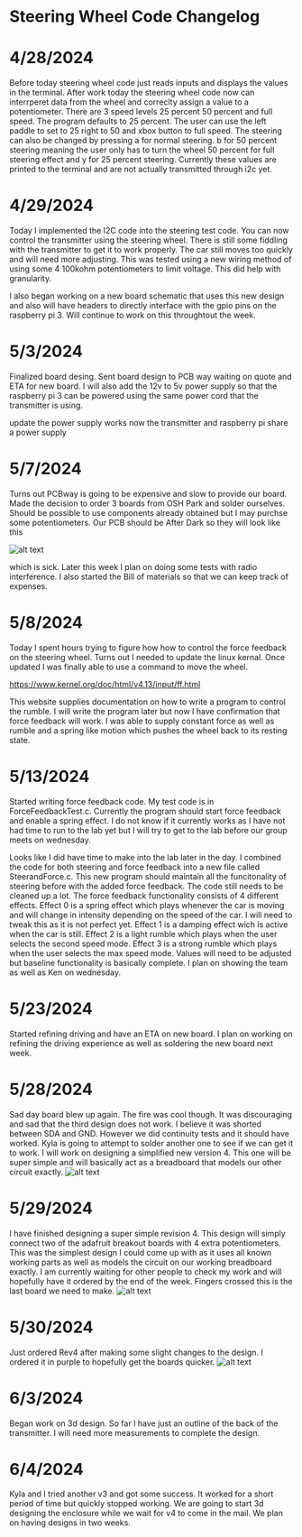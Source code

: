 # Steering Wheel Code Changelog

# 4/28/2024
 Before today steering wheel code just reads inputs and displays the values in the terminal. After work today the steering wheel code now can interrperet data from the wheel and correclty assign a value to a potentiometer. There are 3 speed levels 25 percent 50 percent and full speed. The program defaults to 25 percent. The user can use the left paddle to set to 25 right to 50 and xbox button to full speed. The steering can also be changed by pressing a for normal steering. b for 50 percent steering meaning the user only has to turn the wheel 50 percent for full steering effect and y for 25 percent steering. Currently these values are printed to the terminal and are not actually transmitted through i2c yet.

 # 4/29/2024
 Today I implemented the I2C code into the steering test code. You can now control the transmitter using the steering wheel. There is still some fiddling with the transmitter to get it to work properly. The car still moves too quickly and will need more adjusting. This was tested using a new wiring method of using some 4 100kohm potentiometers to limit voltage. This did help with granularity. 

 I also began working on a new board schematic that uses this new design and also will have headers to directly interface with the gpio pins on the raspberry pi 3. Will continue to work on this throughtout the week.

 # 5/3/2024
 Finalized board desing. Sent board design to PCB way waiting on quote and ETA for new board. I will also add the 12v to 5v power supply so that the raspberry pi 3 can be powered using the same power cord that the transmitter is using.

 update the power supply works now the transmitter and raspberry pi share a power supply

 # 5/7/2024
 Turns out PCBway is going to be expensive and slow to provide our board. Made the decision to order 3 boards from OSH Park and solder ourselves. Should be possible to use components already obtained but I may purchse some potentiometers. Our PCB should be After Dark so they will look like this

  ![alt text](<After Dark-1.jpg>) 
  
  which is sick. Later this week I plan on doing some tests with radio interference. I also started the Bill of materials so that we can keep track of expenses.

  # 5/8/2024
  Today I spent hours trying to figure how how to control the force feedback on the steering wheel. Turns out I needed to update the linux kernal. Once updated I was finally able to use a command to move the wheel.

  https://www.kernel.org/doc/html/v4.13/input/ff.html

  This website supplies documentation on how to write a program to control the rumble. I will write the program later but now I have confirmation that force feedback will work. I was able to supply constant force as well as rumble and a spring like motion which pushes the wheel back to its resting state.

  # 5/13/2024
  Started writing force feedback code. My test code is in ForceFeedbackTest.c. Currently the program should start force feedback and enable a spring effect. I do not know if it currently works as I have not had time to run to the lab yet but I will try to get to the lab before our group meets on wednesday.

  Looks like I did have time to make into the lab later in the day. I combined the code for both steering and force feedback into a new file called SteerandForce.c. This new program should maintain all the funcitonality of steering before with the added force feedback. The code still needs to be cleaned up a lot. The force feedback functionality consists of 4 different effects. Effect 0 is a spring effect which plays whenever the car is moving and will change in intensity depending on the speed of the car. I will need to tweak this as it is not perfect yet. Effect 1 is a damping effect wich is active when the car is still. Effect 2 is a light rumble which plays when the user selects the second speed mode. Effect 3 is a strong rumble which plays when the user selects the max speed mode. Values will need to be adjusted but baseline functionality is basically complete. I plan on showing the team as well as Ken on wednesday.

  # 5/23/2024
  Started refining driving and have an ETA on new board. I plan on working on refining the driving experience as well as soldering the new board next week. 

  # 5/28/2024
  Sad day board blew up again. The fire was cool though. It was discouraging and sad that the third design does not work. I believe it was shorted between SDA and GND. However we did continuity tests and it should have worked. Kyla is going to attempt to solder another one to see if we can get it to work. I will work on designing a simplified new version 4. This one will be super simple and will basically act as a breadboard that models our other circuit exactly. ![alt text](<Version3_soldered board blown up-1.jpg>)

  # 5/29/2024
  I have finished designing a super simple revision 4. This design will simply connect two of the adafruit breakout boards with 4 extra potentiometers. This was the simplest design I could come up with as it uses all known working parts as well as models the circuit on our working breadboard exactly. I am currently waiting for other people to check my work and will hopefully have it ordered by the end of the week. Fingers crossed this is the last board we need to make.
  ![alt text](rev4_design-1.png)

  # 5/30/2024
Just ordered Rev4 after making some slight changes to the design. I ordered it in purple to hopefully get the boards quicker.
![alt text](<rev4 final design-1.png>)

# 6/3/2024
Began work on 3d design. So far I have just an outline of the back of the transmitter. I will need more measurements to complete the design.

# 6/4/2024
Kyla and I tried another v3 and got some success. It worked for a short period of time but quickly stopped working. We are going to start 3d designing the enclosure while we wait for v4 to come in the mail. We plan on having designs in two weeks.